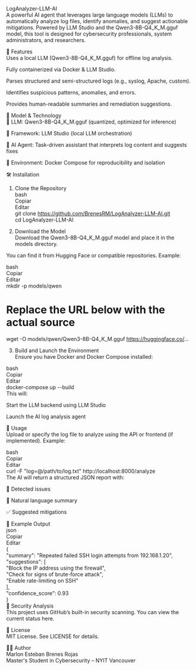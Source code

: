 LogAnalyzer-LLM-AI  
A powerful AI agent that leverages large language models (LLMs) to automatically analyze log files, identify anomalies, and suggest actionable mitigations. Powered by LLM Studio and the Qwen3-8B-Q4_K_M.gguf model, this tool is designed for cybersecurity professionals, system administrators, and researchers.  

🚀 Features  
Uses a local LLM (Qwen3-8B-Q4_K_M.gguf) for offline log analysis.  

Fully containerized via Docker & LLM Studio.  

Parses structured and semi-structured logs (e.g., syslog, Apache, custom).  

Identifies suspicious patterns, anomalies, and errors.  

Provides human-readable summaries and remediation suggestions.  

🧠 Model & Technology  
🔹 LLM: Qwen3-8B-Q4_K_M.gguf (quantized, optimized for inference)  

🔹 Framework: LLM Studio (local LLM orchestration)  

🔹 AI Agent: Task-driven assistant that interprets log content and suggests fixes  

🔹 Environment: Docker Compose for reproducibility and isolation  

🛠️ Installation  
1. Clone the Repository  
bash  
Copiar  
Editar  
git clone https://github.com/BrenesRM/LogAnalyzer-LLM-AI.git  
cd LogAnalyzer-LLM-AI

3. Download the Model  
Download the Qwen3-8B-Q4_K_M.gguf model and place it in the models directory.  

You can find it from Hugging Face or compatible repositories. Example:  

bash  
Copiar  
Editar  
mkdir -p models/qwen   
# Replace the URL below with the actual source  
wget -O models/qwen/Qwen3-8B-Q4_K_M.gguf https://huggingface.co/...  

3. Build and Launch the Environment  
Ensure you have Docker and Docker Compose installed:  

bash  
Copiar  
Editar  
docker-compose up --build  
This will:  

Start the LLM backend using LLM Studio  

Launch the AI log analysis agent  

📂 Usage  
Upload or specify the log file to analyze using the API or frontend (if implemented). Example:  

bash  
Copiar    
Editar  
curl -F "log=@/path/to/log.txt" http://localhost:8000/analyze  
The AI will return a structured JSON report with:  

📌 Detected issues  

🧠 Natural language summary  

✅ Suggested mitigations  

🧪 Example Output  
json  
Copiar  
Editar  
{  
  "summary": "Repeated failed SSH login attempts from 192.168.1.20",  
  "suggestions": [  
    "Block the IP address using the firewall",  
    "Check for signs of brute-force attack",  
    "Enable rate-limiting on SSH"  
  ],  
  "confidence_score": 0.93  
}  
📄 Security Analysis  
This project uses GitHub’s built-in security scanning. You can view the current status here.  

📜 License  
MIT License. See LICENSE for details.  
  
🙋‍♂️ Author  
Marlon Esteban Brenes Rojas  
Master's Student in Cybersecurity – NYIT Vancouver  
